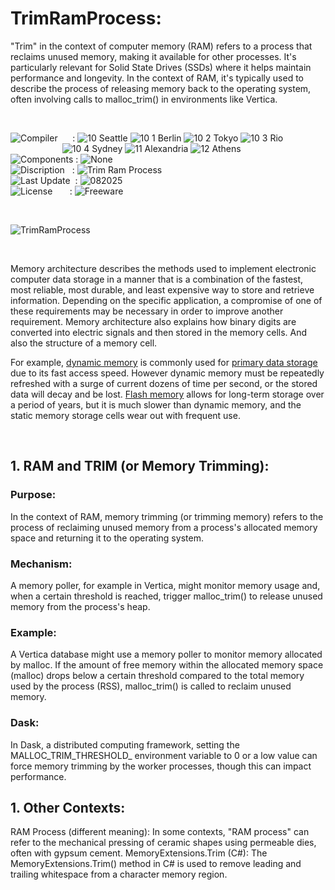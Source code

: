 # TrimRamProcess:

"Trim" in the context of computer memory (RAM) refers to a process that reclaims unused memory, making it available for other processes. It's particularly relevant for Solid State Drives (SSDs) where it helps maintain performance and longevity. In the context of RAM, it's typically used to describe the process of releasing memory back to the operating system, often involving calls to malloc_trim() in environments like Vertica. 

</br>

![Compiler](https://github.com/user-attachments/assets/a916143d-3f1b-4e1f-b1e0-1067ef9e0401) &nbsp;&nbsp;&nbsp;&nbsp;&nbsp;: ![10 Seattle](https://github.com/user-attachments/assets/c70b7f21-688a-4239-87c9-9a03a8ff25ab) ![10 1 Berlin](https://github.com/user-attachments/assets/bdcd48fc-9f09-4830-b82e-d38c20492362) ![10 2 Tokyo](https://github.com/user-attachments/assets/5bdb9f86-7f44-4f7e-aed2-dd08de170bd5) ![10 3 Rio](https://github.com/user-attachments/assets/e7d09817-54b6-4d71-a373-22ee179cd49c)   
&nbsp;&nbsp;&nbsp;&nbsp;&nbsp;&nbsp;&nbsp;&nbsp;&nbsp;&nbsp;&nbsp;&nbsp;&nbsp;&nbsp;&nbsp;&nbsp;&nbsp;&nbsp;&nbsp;&nbsp;&nbsp;![10 4 Sydney](https://github.com/user-attachments/assets/e75342ca-1e24-4a7e-8fe3-ce22f307d881) ![11 Alexandria](https://github.com/user-attachments/assets/64f150d0-286a-4edd-acab-9f77f92d68ad) ![12 Athens](https://github.com/user-attachments/assets/59700807-6abf-4e6d-9439-5dc70fc0ceca)  
![Components](https://github.com/user-attachments/assets/d6a7a7a4-f10e-4df1-9c4f-b4a1a8db7f0e) : ![None](https://github.com/user-attachments/assets/30ebe930-c928-4aaf-a8e1-5f68ec1ff349)  
![Discription](https://github.com/user-attachments/assets/4a778202-1072-463a-bfa3-842226e300af) &nbsp;&nbsp;: ![Trim Ram Process](https://github.com/user-attachments/assets/b192ab63-ff76-4d48-ac01-775f795e7d1c)  
![Last Update](https://github.com/user-attachments/assets/e1d05f21-2a01-4ecf-94f3-b7bdff4d44dd) &nbsp;: ![082025](https://github.com/user-attachments/assets/72daeb39-f6b0-469b-ae2a-bdfa471a46e0)  
![License](https://github.com/user-attachments/assets/ff71a38b-8813-4a79-8774-09a2f3893b48) &nbsp;&nbsp;&nbsp;&nbsp;&nbsp;&nbsp;: ![Freeware](https://github.com/user-attachments/assets/1fea2bbf-b296-4152-badd-e1cdae115c43)

</br>

![TrimRamProcess](https://github.com/user-attachments/assets/e1c22ca5-7f66-448a-a58f-d347d5e2bf9f)

</br>

Memory architecture describes the methods used to implement electronic computer data storage in a manner that is a combination of the fastest, most reliable, most durable, and least expensive way to store and retrieve information. Depending on the specific application, a compromise of one of these requirements may be necessary in order to improve another requirement. Memory architecture also explains how binary digits are converted into electric signals and then stored in the memory cells. And also the structure of a memory cell.

For example, [dynamic memory](https://en.wikipedia.org/wiki/Memory_management) is commonly used for [primary data storage](https://en.wikipedia.org/wiki/Computer_data_storage) due to its fast access speed. However dynamic memory must be repeatedly refreshed with a surge of current dozens of time per second, or the stored data will decay and be lost. [Flash memory](https://en.wikipedia.org/wiki/Flash_memory) allows for long-term storage over a period of years, but it is much slower than dynamic memory, and the static memory storage cells wear out with frequent use.

</br>

## 1. RAM and TRIM (or Memory Trimming):

### Purpose:
In the context of RAM, memory trimming (or trimming memory) refers to the process of reclaiming unused memory from a process's allocated memory space and returning it to the operating system.

### Mechanism:
A memory poller, for example in Vertica, might monitor memory usage and, when a certain threshold is reached, trigger malloc_trim() to release unused memory from the process's heap.

### Example:
A Vertica database might use a memory poller to monitor memory allocated by malloc. If the amount of free memory within the allocated memory space (malloc) drops below a certain threshold compared to the total memory used by the process (RSS), malloc_trim() is called to reclaim unused memory.

### Dask:
In Dask, a distributed computing framework, setting the MALLOC_TRIM_THRESHOLD_ environment variable to 0 or a low value can force memory trimming by the worker processes, though this can impact performance. 

## 1. Other Contexts:
RAM Process (different meaning):
In some contexts, "RAM process" can refer to the mechanical pressing of ceramic shapes using permeable dies, often with gypsum cement. 
MemoryExtensions.Trim (C#):
The MemoryExtensions.Trim() method in C# is used to remove leading and trailing whitespace from a character memory region. 
